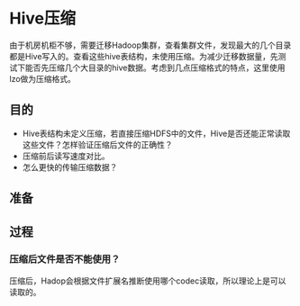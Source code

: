 # Hive压缩

由于机房机柜不够，需要迁移Hadoop集群，查看集群文件，发现最大的几个目录都是Hive写入的。查看这些hive表结构，未使用压缩。为减少迁移数据量，先测试下能否先压缩几个大目录的hive数据。考虑到几点压缩格式的特点，这里使用lzo做为压缩格式。

## 目的
- Hive表结构未定义压缩，若直接压缩HDFS中的文件，Hive是否还能正常读取这些文件？怎样验证压缩后文件的正确性？
- 压缩前后读写速度对比。
- 怎么更快的传输压缩数据？

## 准备

## 过程

### 压缩后文件是否不能使用？
压缩后，Hadop会根据文件扩展名推断使用哪个codec读取，所以理论上是可以读取的。


